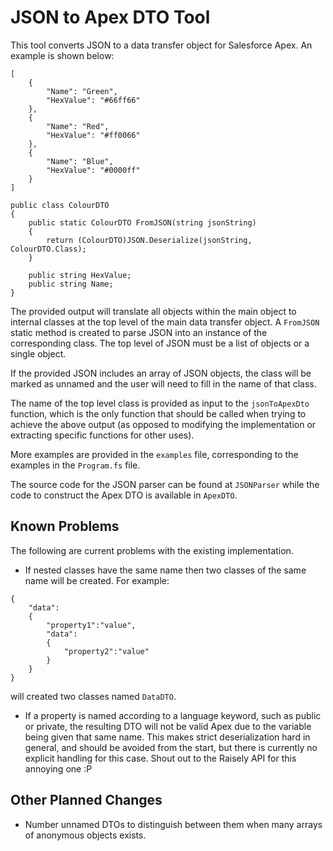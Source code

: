 # JSON to Apex DTO Tool

This tool converts JSON to a data transfer object for Salesforce Apex. An example is shown below:

```
[
    {
        "Name": "Green",
        "HexValue": "#66ff66"
    },
    {
        "Name": "Red",
        "HexValue": "#ff0066"
    },
    {
        "Name": "Blue",
        "HexValue": "#0000ff"
    }
]
```

```
public class ColourDTO
{
    public static ColourDTO FromJSON(string jsonString)
    {
        return (ColourDTO)JSON.Deserialize(jsonString, ColourDTO.Class);
    }

    public string HexValue;
    public string Name;
}
```

The provided output will translate all objects within the main object to internal classes at the top level of the main data transfer object. A `FromJSON` static method is created to parse JSON into an instance of the corresponding class. The top level of JSON must be a list of objects or a single object.

If the provided JSON includes an array of JSON objects, the class will be marked as unnamed and the user will need to fill in the name of that class.

The name of the top level class is provided as input to the `jsonToApexDto` function, which is the only function that should be called when trying to achieve the above output (as opposed to modifying the implementation or extracting specific functions for other uses).

More examples are provided in the `examples` file, corresponding to the examples in the `Program.fs` file.

The source code for the JSON parser can be found at `JSONParser` while the code to construct the Apex DTO is available in `ApexDTO`.


## Known Problems

The following are current problems with the existing implementation.

- If nested classes have the same name then two classes of the same name will be created. For example:

```
{
    "data":
    {
        "property1":"value",
        "data":
        {
            "property2":"value"
        }
    }
}
```

will created two classes named `DataDTO`.

- If a property is named according to a language keyword, such as public or private, the resulting DTO will not be valid Apex due to the variable being given that same name. This makes strict deserialization hard in general, and should be avoided from the start, but there is currently no explicit handling for this case. Shout out to the Raisely API for this annoying one :P

## Other Planned Changes

- Number unnamed DTOs to distinguish between them when many arrays of anonymous objects exists.
